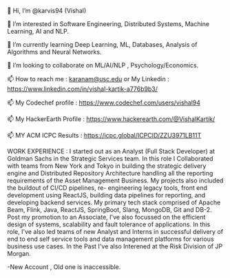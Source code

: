 👋 Hi, I’m @karvis94 (Vishal)

👀 I’m interested in Software Engineering, Distributed Systems, Machine Learning, AI and NLP.

🌱 I’m currently learning Deep Learning, ML, Databases, Analysis of Algorithms and Neural Networks.

💞️ I’m looking to collaborate on ML/AI/NLP , Psychology/Economics.

📫 How to reach me : karanam@usc.edu or My Linkedin : https://www.linkedin.com/in/vishal-kartik-a776b9b3/

📫 My Codechef profile : https://www.codechef.com/users/vishal94

📫 My HackerEarth Profile : https://www.hackerearth.com/@VishalKartik/

📫 MY ACM ICPC Results : https://icpc.global/ICPCID/ZZU3971LB11T

WORK EXPERIENCE : I started out as an Analyst (Full Stack Developer) at Goldman Sachs in the Strategic Services team. 
In this role I Collaborated with teams from New York and Tokyo in building the strategic delivery engine and 
Distributed Repository Architecture handling all the reporting requirements of the Asset Management Business. 
My projects also included the buildout of CI/CD pipelines, re- engineering legacy tools, front end development 
using ReactJS, building data pipelines for reporting, and developing backend services. My primary tech stack comprised 
of Apache Beam, Flink, Java, ReactJS, SpringBoot, Slang, MongoDB, Git and DB-2. Post my promotion to an Associate, 
I've also focussed on the efficient design of systems, scalability and fault tolerance of applications.
In this role, I've also led teams of new Analyst and Interns in successful delivery of end to end self service tools and data management platforms
for various business use cases. In the Past I've also Interened at the Risk Division of JP Morgan.

-New Account , Old one is inaccessible.
